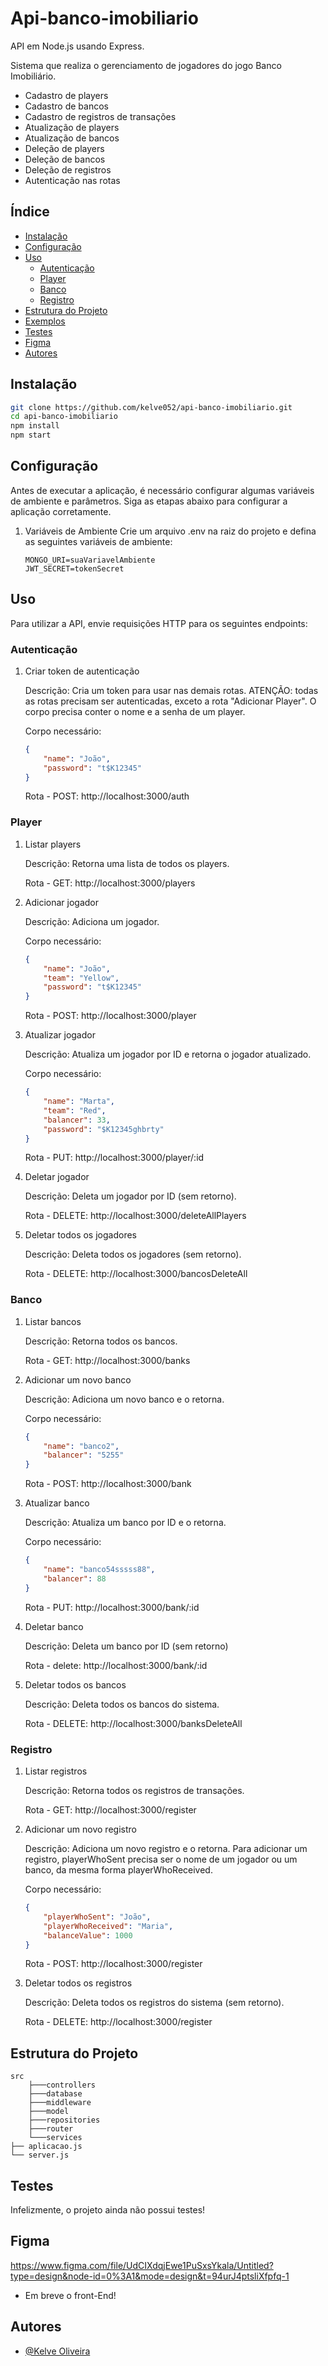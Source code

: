# Api-banco-imobiliario

API em Node.js usando Express.

Sistema que realiza o gerenciamento de jogadores do jogo Banco Imobiliário.
- Cadastro de players
- Cadastro de bancos
- Cadastro de registros de transações
- Atualização de players
- Atualização de bancos
- Deleção de players
- Deleção de bancos
- Deleção de registros
- Autenticação nas rotas

## Índice

- [Instalação](#instalação)
- [Configuração](#configuração)
- [Uso](#uso)
  - [Autenticação](#autenticação)
  - [Player](#player)
  - [Banco](#banco)
  - [Registro](#registro)
- [Estrutura do Projeto](#estrutura-do-projeto)
- [Exemplos](#exemplos)
- [Testes](#testes)
- [Figma](#figma)
- [Autores](#autores)

## Instalação

```bash
git clone https://github.com/kelve052/api-banco-imobiliario.git
cd api-banco-imobiliario
npm install
npm start
```

## Configuração

Antes de executar a aplicação, é necessário configurar algumas variáveis de ambiente e parâmetros. Siga as etapas abaixo para configurar a aplicação corretamente.

1. Variáveis de Ambiente
   Crie um arquivo .env na raiz do projeto e defina as seguintes variáveis de ambiente:

   ```env
   MONGO_URI=suaVariavelAmbiente
   JWT_SECRET=tokenSecret
   ```

## Uso

Para utilizar a API, envie requisições HTTP para os seguintes endpoints:

### Autenticação

1. Criar token de autenticação

   Descrição: Cria um token para usar nas demais rotas. ATENÇÃO: todas as rotas precisam ser autenticadas, exceto a rota "Adicionar Player". O corpo precisa conter o nome e a senha de um player.

   Corpo necessário:
   ```json
   {
       "name": "João",
       "password": "t$K12345"
   }
   ```
   Rota - POST: http://localhost:3000/auth

### Player

1. Listar players

   Descrição: Retorna uma lista de todos os players.

   Rota - GET: http://localhost:3000/players

2. Adicionar jogador

   Descrição: Adiciona um jogador.

   Corpo necessário:
   ```json
   {
       "name": "João",
       "team": "Yellow",
       "password": "t$K12345"
   }
   ```
   Rota - POST: http://localhost:3000/player

3. Atualizar jogador

   Descrição: Atualiza um jogador por ID e retorna o jogador atualizado.

   Corpo necessário:
   ```json
   {
       "name": "Marta",
       "team": "Red",
       "balancer": 33,
       "password": "$K12345ghbrty"
   }
   ```
   Rota - PUT: http://localhost:3000/player/:id

4. Deletar jogador

   Descrição: Deleta um jogador por ID (sem retorno).

   Rota - DELETE: http://localhost:3000/deleteAllPlayers

5. Deletar todos os jogadores

   Descrição: Deleta todos os jogadores (sem retorno).

   Rota - DELETE: http://localhost:3000/bancosDeleteAll

### Banco

1. Listar bancos

   Descrição: Retorna todos os bancos.

   Rota - GET: http://localhost:3000/banks 

2. Adicionar um novo banco

   Descrição: Adiciona um novo banco e o retorna.

   Corpo necessário:
   ```json
   {
       "name": "banco2",
       "balancer": "5255"
   }
   ```
   Rota - POST: http://localhost:3000/bank 

3. Atualizar banco

   Descrição: Atualiza um banco por ID e o retorna.

   Corpo necessário:
   ```json
   {
       "name": "banco54sssss88",
       "balancer": 88
   }
   ```
   Rota - PUT: http://localhost:3000/bank/:id

4. Deletar banco

    Descrição: Deleta um banco por ID (sem retorno)

    Rota - delete: http://localhost:3000/bank/:id

5. Deletar todos os bancos

   Descrição: Deleta todos os bancos do sistema.

   Rota - DELETE: http://localhost:3000/banksDeleteAll

### Registro

1. Listar registros

   Descrição: Retorna todos os registros de transações.

   Rota - GET: http://localhost:3000/register

2. Adicionar um novo registro

   Descrição: Adiciona um novo registro e o retorna. Para adicionar um registro, playerWhoSent precisa ser o nome de um jogador ou um banco, da mesma forma playerWhoReceived.

   Corpo necessário:
   ```json
   {
       "playerWhoSent": "João",
       "playerWhoReceived": "Maria",
       "balanceValue": 1000
   }
   ```
   Rota - POST: http://localhost:3000/register

3. Deletar todos os registros

   Descrição: Deleta todos os registros do sistema (sem retorno).

   Rota - DELETE: http://localhost:3000/register

## Estrutura do Projeto

```
src
    ├───controllers
    ├───database
    ├───middleware
    ├───model
    ├───repositories
    ├───router
    └───services
├── aplicacao.js
└── server.js
```

## Testes

Infelizmente, o projeto ainda não possui testes!

## Figma
https://www.figma.com/file/UdCIXdqjEwe1PuSxsYkala/Untitled?type=design&node-id=0%3A1&mode=design&t=94urJ4ptsliXfpfq-1
- Em breve o front-End!

## Autores
- [@Kelve Oliveira](https://github.com/kelve052)